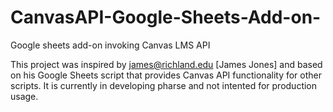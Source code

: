 # CanvasAPI-Google-Sheets-Add-on-
Google sheets add-on invoking Canvas LMS API

This project was inspired by james@richland.edu [James Jones] and based on his Google Sheets script that provides Canvas API functionality for other scripts. 
It is currently in developing pharse and not intented for production usage.
